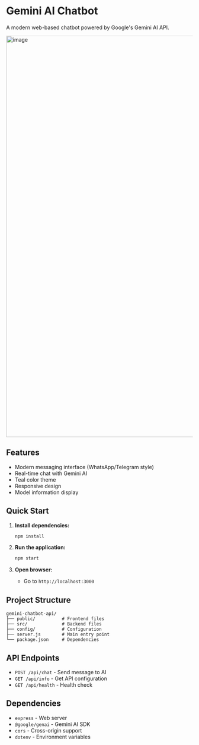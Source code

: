 # Gemini AI Chatbot

A modern web-based chatbot powered by Google's Gemini AI API.

<img width="1920" height="1080" alt="image" src="https://github.com/user-attachments/assets/ef9954f8-4632-4094-9453-b48b45fc0438" />

## Features

- Modern messaging interface (WhatsApp/Telegram style)
- Real-time chat with Gemini AI
- Teal color theme
- Responsive design
- Model information display

## Quick Start

1. **Install dependencies:**
   ```bash
   npm install
   ```

2. **Run the application:**
   ```bash
   npm start
   ```

3. **Open browser:**
   - Go to `http://localhost:3000`

## Project Structure

```
gemini-chatbot-api/
├── public/          # Frontend files
├── src/             # Backend files
├── config/          # Configuration
├── server.js        # Main entry point
└── package.json     # Dependencies
```

## API Endpoints

- `POST /api/chat` - Send message to AI
- `GET /api/info` - Get API configuration
- `GET /api/health` - Health check

## Dependencies

- `express` - Web server
- `@google/genai` - Gemini AI SDK
- `cors` - Cross-origin support
- `dotenv` - Environment variables
